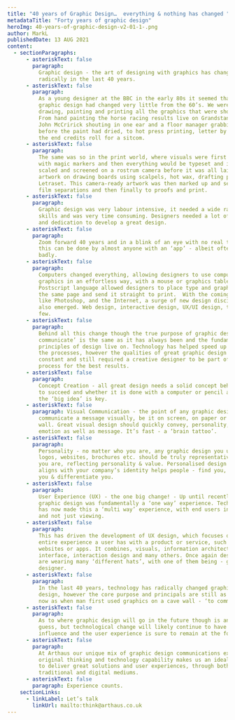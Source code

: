 ```yaml
---
title: "40 years of Graphic Design…  everything & nothing has changed "
metadataTitle: "Forty years of graphic design"
heroImg: 40-years-of-graphic-design-v2-01-1-.png
author: MarkL
publishedDate: 13 AUG 2021
content:
  - sectionParagraphs:
      - asteriskText: false
        paragraph:
          Graphic design - the art of designing with graphics has changed
          radically in the last 40 years.
      - asteriskText: false
        paragraph:
          As a young designer at the BBC in the early 80s it seemed that
          graphic design had changed very little from the 60’s. We were still
          drawing, painting and printing all the graphics that were shown on TV.
          From hand painting the horse racing results live on Grandstand with
          John McCririck shouting in one ear and a floor manager grabbing it
          before the paint had dried, to hot press printing, letter by letter
          the end credits roll for a sitcom.
      - asteriskText: false
        paragraph:
          The same was so in the print world, where visuals were first drawn
          with magic markers and then everything would be typeset and images
          scaled and screened on a rostrum camera before it was all laid out as
          artwork on drawing boards using scalpels, hot wax, drafting pens and
          Letraset. This camera-ready artwork was then marked up and sent for
          film separations and then finally to proofs and print.
      - asteriskText: false
        paragraph:
          Graphic design was very labour intensive, it needed a wide range of
          skills and was very time consuming. Designers needed a lot of patience
          and dedication to develop a great design.
      - asteriskText: false
        paragraph:
          Zoom forward 40 years and in a blink of an eye with no real training
          this can be done by almost anyone with an ‘app’ - albeit often very
          badly.
      - asteriskText: false
        paragraph:
          Computers changed everything, allowing designers to use computer
          graphics in an effortless way, with a mouse or graphics tablet.
          Postscript language allowed designers to place type and graphics on
          the same page and send it straight to print.  With the coming of apps
          like Photoshop, and the Internet, a surge of new design disciplines
          also emerged. Web design, interactive design, UX/UI design, to name a
          few.
      - asteriskText: false
        paragraph:
          Behind all this change though the true purpose of graphic design ‘to
          communicate’ is the same as it has always been and the fundamental
          principles of design live on. Technology has helped speed up some of
          the processes, however the qualities of great graphic design are
          constant and still required a creative designer to be part of the
          process for the best results.
      - asteriskText: false
        paragraph:
          Concept Creation - all great design needs a solid concept behind it
          to succeed and whether it is done with a computer or pencil and paper
          the ‘big idea’ is key.
      - asteriskText: false
        paragraph: Visual Communication - the point of any graphic design is to
          communicate a message visually, be it on screen, on paper or on a
          wall. Great visual design should quickly convey, personality, tone,
          emotion as well as message. It’s fast - a ‘brain tattoo’.
      - asteriskText: false
        paragraph:
          Personality - no matter who you are, any graphic design you use —
          logos, websites, brochures etc. should be truly representative of who
          you are, reflecting personality & value. Personalised design that
          aligns with your company’s identity helps people - find you, remember
          you & differentiate you.
      - asteriskText: false
        paragraph:
          User Experience (UX) - the one big change! - Up until recently
          graphic design was fundamentally a ‘one way’ experience. Technology
          has now made this a ‘multi way’ experience, with end users interacting
          and not just viewing.
      - asteriskText: false
        paragraph:
          This has driven the development of UX design, which focuses on the
          entire experience a user has with a product or service, such as
          websites or apps. It combines, visuals, information architecture, user
          interface, interaction design and many others. Once again designers
          are wearing many ‘different hats’, with one of them being - graphic
          designer.
      - asteriskText: false
        paragraph:
          In the last 40 years, technology has radically changed graphic
          design, however the core purpose and principals are still as relevant
          now as when man first used graphics on a cave wall - ‘to communicate’.
      - asteriskText: false
        paragraph:
          As to where graphic design will go in the future though is anyone’s
          guess, but technological change will likely continue to have a big
          influence and the user experience is sure to remain at the forefront.
      - asteriskText: false
        paragraph:
          At Arthaus our unique mix of graphic design communications expertise,
          original thinking and technology capability makes us an ideal partner
          to deliver great solutions and user experiences, through both
          traditional and digital mediums.
      - asteriskText: false
        paragraph: Experience counts.
    sectionLinks:
      - linkLabel: Let’s talk
        linkUrl: mailto:think@arthaus.co.uk
---
```

